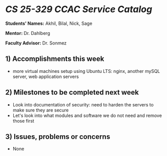 # *CS 25-329 CCAC Service Catalog*

**Students' Names:** Akhil, Bilal, Nick, Sage

**Mentor:** Dr. Dahlberg

**Faculty Advisor:** Dr. Sonmez

## 1) Accomplishments this week ##
   - more virtual machines setup using Ubuntu LTS: nginx, another mySQL server, web application servers

## 2) Milestones to be completed next week ##
   - Look into documentation of security: need to harden the servers to make sure they are secure
   - Let's look into what modules and software we do not need and remove those first

## 3) Issues, problems or concerns ##
   - None
